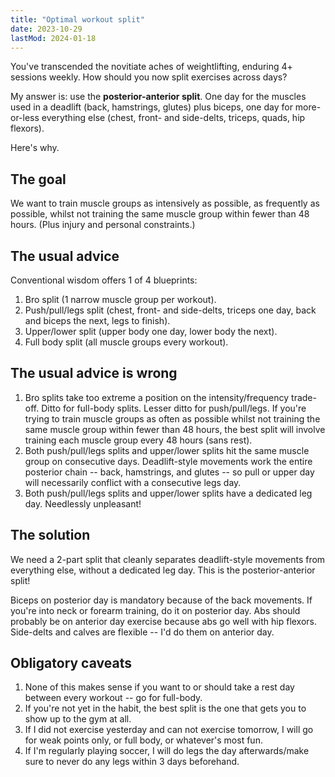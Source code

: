 ```yaml
---
title: "Optimal workout split"
date: 2023-10-29
lastMod: 2024-01-18
---
```


You've transcended the novitiate aches of weightlifting, enduring 4+ sessions weekly. How should you now split exercises across days?

My answer is: use the **posterior-anterior split**. One day for the muscles used in a deadlift (back, hamstrings, glutes) plus biceps, one day for more-or-less everything else (chest, front- and side-delts, triceps, quads, hip flexors).

Here's why.

## The goal

We want to train muscle groups as intensively as possible, as frequently as possible, whilst not training the same muscle group within fewer than 48 hours. (Plus injury and personal constraints.)

## The usual advice

Conventional wisdom offers 1 of 4 blueprints:

1. Bro split (1 narrow muscle group per workout).
2. Push/pull/legs split (chest, front- and side-delts, triceps one day, back and biceps the next, legs to finish).
3. Upper/lower split (upper body one day, lower body the next).
4. Full body split (all muscle groups every workout).

## The usual advice is wrong

1. Bro splits take too extreme a position on the intensity/frequency trade-off. Ditto for full-body splits. Lesser ditto for push/pull/legs. If you're trying to train muscle groups as often as possible whilst not training the same muscle group within fewer than 48 hours, the best split will involve training each muscle group every 48 hours (sans rest).
2. Both push/pull/legs splits and upper/lower splits hit the same muscle group on consecutive days. Deadlift-style movements work the entire posterior chain -- back, hamstrings, and glutes -- so pull or upper day will necessarily conflict with a consecutive legs day.
3. Both push/pull/legs splits and upper/lower splits have a dedicated leg day. Needlessly unpleasant!

## The solution

We need a 2-part split that cleanly separates deadlift-style movements from everything else, without a dedicated leg day. This is the posterior-anterior split!

Biceps on posterior day is mandatory because of the back movements. If you're into neck or forearm training, do it on posterior day. Abs should probably be on anterior day exercise because abs go well with hip flexors. Side-delts and calves are flexible -- I'd do them on anterior day.

## Obligatory caveats

1. None of this makes sense if you want to or should take a rest day between every workout -- go for full-body.
2. If you're not yet in the habit, the best split is the one that gets you to show up to the gym at all.
3. If I did not exercise yesterday and can not exercise tomorrow, I will go for weak points only, or full body, or whatever's most fun.
4. If I'm regularly playing soccer, I will do legs the day afterwards/make sure to never do any legs within 3 days beforehand.
